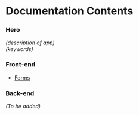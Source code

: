 # Documentation Contents

### Hero
*(description of app)*  
*(keywords)*

### Front-end
- [Forms](hero-docs/Front-end/Forms/Forms.md)

### Back-end
*(To be added)*
